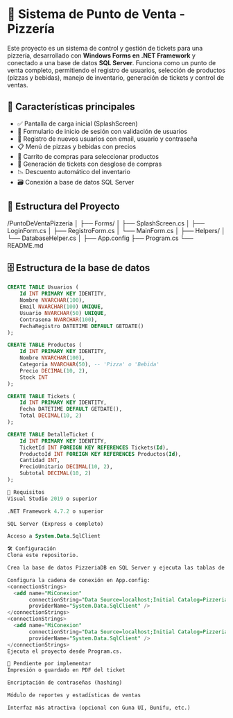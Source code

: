 # 🍕 Sistema de Punto de Venta - Pizzería

Este proyecto es un sistema de control y gestión de tickets para una pizzería, desarrollado con **Windows Forms en .NET Framework** y conectado a una base de datos **SQL Server**. Funciona como un punto de venta completo, permitiendo el registro de usuarios, selección de productos (pizzas y bebidas), manejo de inventario, generación de tickets y control de ventas.

## 🧩 Características principales

- ✅ Pantalla de carga inicial (SplashScreen)
- 🔐 Formulario de inicio de sesión con validación de usuarios
- 👤 Registro de nuevos usuarios con email, usuario y contraseña
- 📋 Menú de pizzas y bebidas con precios
- 🛒 Carrito de compras para seleccionar productos
- 🧾 Generación de tickets con desglose de compras
- 📉 Descuento automático del inventario
- 🗃️ Conexión a base de datos SQL Server

## 💾 Estructura del Proyecto
/PuntoDeVentaPizzeria
│
├── Forms/
│ ├── SplashScreen.cs
│ ├── LoginForm.cs
│ ├── RegistroForm.cs
│ └── MainForm.cs
│
├── Helpers/
│ └── DatabaseHelper.cs
│
├── App.config
├── Program.cs
└── README.md

## 🗄️ Estructura de la base de datos

```sql
CREATE TABLE Usuarios (
    Id INT PRIMARY KEY IDENTITY,
    Nombre NVARCHAR(100),
    Email NVARCHAR(100) UNIQUE,
    Usuario NVARCHAR(50) UNIQUE,
    Contrasena NVARCHAR(100),
    FechaRegistro DATETIME DEFAULT GETDATE()
);

CREATE TABLE Productos (
    Id INT PRIMARY KEY IDENTITY,
    Nombre NVARCHAR(100),
    Categoria NVARCHAR(50), -- 'Pizza' o 'Bebida'
    Precio DECIMAL(10, 2),
    Stock INT
);

CREATE TABLE Tickets (
    Id INT PRIMARY KEY IDENTITY,
    Fecha DATETIME DEFAULT GETDATE(),
    Total DECIMAL(10, 2)
);

CREATE TABLE DetalleTicket (
    Id INT PRIMARY KEY IDENTITY,
    TicketId INT FOREIGN KEY REFERENCES Tickets(Id),
    ProductoId INT FOREIGN KEY REFERENCES Productos(Id),
    Cantidad INT,
    PrecioUnitario DECIMAL(10, 2),
    Subtotal DECIMAL(10, 2)
);

🔧 Requisitos
Visual Studio 2019 o superior

.NET Framework 4.7.2 o superior

SQL Server (Express o completo)

Acceso a System.Data.SqlClient

🛠️ Configuración
Clona este repositorio.

Crea la base de datos PizzeriaDB en SQL Server y ejecuta las tablas de arriba.

Configura la cadena de conexión en App.config:
<connectionStrings>
  <add name="MiConexion"
       connectionString="Data Source=localhost;Initial Catalog=PizzeriaDB;Integrated Security=True;"
       providerName="System.Data.SqlClient" />
</connectionStrings>
<connectionStrings>
  <add name="MiConexion"
       connectionString="Data Source=localhost;Initial Catalog=PizzeriaDB;Integrated Security=True;"
       providerName="System.Data.SqlClient" />
</connectionStrings>
Ejecuta el proyecto desde Program.cs.

📌 Pendiente por implementar
Impresión o guardado en PDF del ticket

Encriptación de contraseñas (hashing)

Módulo de reportes y estadísticas de ventas

Interfaz más atractiva (opcional con Guna UI, Bunifu, etc.)

